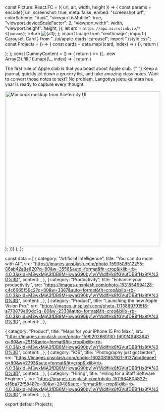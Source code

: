 <Picture
          url="https://noatric.vercel.app/home"
          alt="Noatric"
          width={100}
          height={100}
        ></Picture>

const Picture: React.FC<PictureProps> = ({ url, alt, width, height }) => {
const params = encode({
url,
screenshot: true,
meta: false,
embed: "screenshot.url",
colorScheme: "dark",
"viewport.isMobile": true,
"viewport.deviceScaleFactor": 2,
"viewport.width": width,
"viewport.height": height,
});
let src = `https://api.microlink.io/?${params}`;
return <Image src={src} alt={alt} width={width} height={height} />;
};
import Image from "next/image";
import { Carousel, Card } from "../ui/apple-cards-carousel";
import "./style.css";
const Projects = () => {
const cards = data.map((card, index) => (
<Card key={card.src} card={card} index={index} />
));
return (
<div id="projects">
<Carousel items={cards} />
</div>
);
};
const DummyContent = () => {
return (
<>
{[...new Array(3).fill(1)].map((\_, index) => {
return (
<div
key={"dummy-content" + index}
className="bg-[#F5F5F7] dark:bg-neutral-800 p-8 md:p-14 rounded-3xl mb-4" >
<p className="text-neutral-600 dark:text-neutral-400 text-base md:text-2xl font-sans max-w-3xl mx-auto">
<span className="font-bold text-neutral-700 dark:text-neutral-200">
The first rule of Apple club is that you boast about Apple club.
</span>{" "}
Keep a journal, quickly jot down a grocery list, and take amazing
class notes. Want to convert those notes to text? No problem.
Langotiya jeetu ka mara hua yaar is ready to capture every
thought.
</p>
<Image
              src="https://assets.aceternity.com/macbook.png"
              alt="Macbook mockup from Aceternity UI"
              height="500"
              width="500"
              className="md:w-1/2 md:h-1/2 h-full w-full mx-auto object-contain"
            />
</div>
);
})}
</>
);
};

const data = [
{
category: "Artificial Intelligence",
title: "You can do more with AI.",
src: "https://images.unsplash.com/photo-1593508512255-86ab42a8e620?q=80&w=3556&auto=format&fit=crop&ixlib=rb-4.0.3&ixid=M3wxMjA3fDB8MHxwaG90by1wYWdlfHx8fGVufDB8fHx8fA%3D%3D",
content: <DummyContent />,
},
{
category: "Productivity",
title: "Enhance your productivity.",
src: "https://images.unsplash.com/photo-1531554694128-c4c6665f59c2?q=80&w=3387&auto=format&fit=crop&ixlib=rb-4.0.3&ixid=M3wxMjA3fDB8MHxwaG90by1wYWdlfHx8fGVufDB8fHx8fA%3D%3D",
content: <DummyContent />,
},
{
category: "Product",
title: "Launching the new Apple Vision Pro.",
src: "https://images.unsplash.com/photo-1713869791518-a770879e60dc?q=80&w=2333&auto=format&fit=crop&ixlib=rb-4.0.3&ixid=M3wxMjA3fDB8MHxwaG90by1wYWdlfHx8fGVufDB8fHx8fA%3D%3D",
content: <DummyContent />,
},

{
category: "Product",
title: "Maps for your iPhone 15 Pro Max.",
src: "https://images.unsplash.com/photo-1599202860130-f600f4948364?q=80&w=2515&auto=format&fit=crop&ixlib=rb-4.0.3&ixid=M3wxMjA3fDB8MHxwaG90by1wYWdlfHx8fGVufDB8fHx8fA%3D%3D",
content: <DummyContent />,
},
{
category: "iOS",
title: "Photography just got better.",
src: "https://images.unsplash.com/photo-1602081957921-9137a5d6eaee?q=80&w=2793&auto=format&fit=crop&ixlib=rb-4.0.3&ixid=M3wxMjA3fDB8MHxwaG90by1wYWdlfHx8fGVufDB8fHx8fA%3D%3D",
content: <DummyContent />,
},
{
category: "Hiring",
title: "Hiring for a Staff Software Engineer",
src: "https://images.unsplash.com/photo-1511984804822-e16ba72f5848?q=80&w=2048&auto=format&fit=crop&ixlib=rb-4.0.3&ixid=M3wxMjA3fDB8MHxwaG90by1wYWdlfHx8fGVufDB8fHx8fA%3D%3D",
content: <DummyContent />,
},
];

export default Projects;
